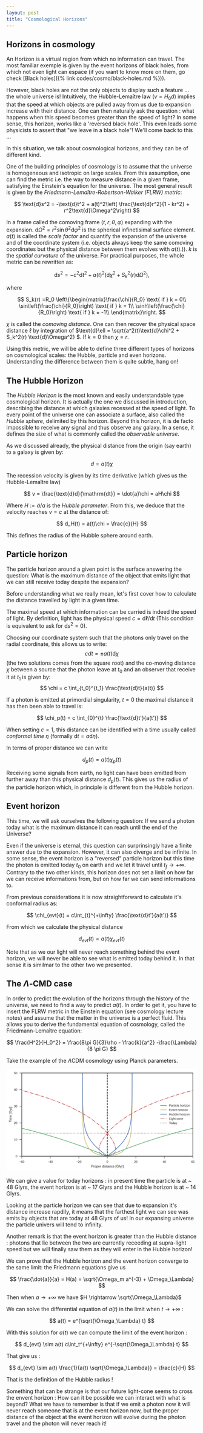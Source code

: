 ```yaml
---
layout: post
title: "Cosmological Horizons"
---
```


## Horizons in cosmology

An Horizon is a virtual region from which no information can travel. The most familiar exemple is given by the event horizons of black holes, from which not even light can espace (if you want to know more on them, go check [Black holes]({% link codes/cosmo/black-holes.md %})).

However, black holes are not the only objects to display such a feature ... the whole universe is! Intuitively, the Hubble-Lemaître law ($v = H_0d$) implies that the speed at which objects are pulled away from us due to expansion increase with their distance. One can then naturally ask the question : what happens when this speed becomes greater than the speed of light? In some sense, this horizon, works like a 'reversed black hole'. This even leads some physicists to assert that "we leave in a black hole"! We'll come back to this ...

In this situation, we talk about cosmological horizons, and they can be of different kind.

One of the building principles of cosmology is to assume that the universe is homogeneous and isotropic on large scales. From this assumption, one can find the metric i.e. the way to measure distance in a given frame, satisfying the Einstein's equation for the universe.
The most general result is given by the *Friedmann-Lemaître-Robertson-Walker (FLRW) metric*:

$$ 
\text{d}s^2 = -\text{d}t^2 + a(t)^2\left( \frac{\text{d}r^2}{1 - kr^2}  + r^2\text{d}\Omega^2\right) 
$$

In a frame called the comoving frame $(t,r,\theta,\varphi)$ expanding with the expansion. $\text{d}\Omega^2 = r^2\sin\theta^2 \text{d}\varphi^2$ is the spherical infinetisimal surface element. $a(t)$ is called the *scale factor* and quantify the expansion of the universe and of the coordinate system (i.e. objects always keep the same comoving coordinates but the physical distance between them evolves with $a(t)$.)). $k$ is the *spatial curvature* of the universe.
For practical purposes, the whole metric can be rewritten as:

$$ 
\text{d}s^2 = -c^2\text{d}t^2 + a(t)^2\left(\text{d}\chi^2 + S_k^2(r) \text{d}\Omega^2\right), 
$$

where

$$ 
S_k(r) =R_0 \left\{\begin{matrix}\frac{\chi}{R_0} \text{ if } k = 0\\
                 \sin\left(\frac{\chi}{R_0}\right) \text{ if } k = 1\\
                  \sinh\left(\frac{\chi}{R_0}\right) \text{ if } k = -1\\
            \end{matrix}\right. 
$$

$\chi$ is called the *comoving distance*. One can then recover the physical space distance $\ell$ by integration of $\text{d}\ell = \sqrt{a^2(t)\text{d}\chi^2 + S_k^2(r) \text{d}\Omega^2} $.
If $k=0$ then $\chi = r$. 

Using this metric, we will be able to define three different types of horizons on cosmological scales: the Hubble, particle and even horizons. Understanding the difference between them is quite subtle, hang on!

## The Hubble Horizon

The *Hubble Horizon* is the most known and easily understandable type cosmological horizon. It is actually the one we discussed in introduction, describing the distance at which galaxies recessed at the speed of light. To every point of the universe one can associate a surface, also called the *Hubble sphere*, delimited by this horizon. Beyond this horizon, it is de facto impossible to receive any signal and thus observe any galaxy. In a sense, it defines the size of what is commonly called the *observable universe*.

As we discussed already, the physical distance from the origin (say earth) to a galaxy is given by:

$$ 
d = a(t)\chi 
$$

The recession velocity is given by its time derivative (which gives us  the Hubble-Lemaître law)

$$ 
v = \frac{\text{d}d}{\mathrm{dt}} = \dot{a}\chi = aH\chi
$$

Where $H := \dot{a}/a$ is the *Hubble parameter*.
From this, we deduce that the velocity reaches $v = c$ at the distance of:

$$ 
d_H(t) = a(t)\chi = \frac{c}{H}
$$

This defines the radius of the Hubble sphere around earth.

## Particle horizon

The particle horizon around a given point is the surface answering the question:  What is the maximum distance of the object that emits light that we can still receive today despite the expansion? 

Before understanding what we really mean, let's first cover how to calculate the distance travelled by light in a given time.

The maximal speed at which information can be carried is indeed the speed of light. By definition, light has the physical speed $c = \text{d}\ell/\text{d}t$ (This condition is equivalent to ask for $\text{d}s^2=0$).

Choosing our coordinate system such that the photons only travel on the radial coordinate, this allows us to write:
$$ 
cdt = \pm a(t) \text{d}\chi 
$$
(the two solutions comes from the square root) and the co-moving distance $\chi$ between a source that the photon leave at $t_0$ and an observer that receive it at $t_1$ is given by:
$$ 
\chi = c \int_{t_0}^{t_1} \frac{\text{d}t}{a(t)} 
$$

If a photon is emitted at primordial singularity, $t = 0$ the maximal distance it has then been able to travel is:

$$
\chi_p(t) = c \int_{0}^{t} \frac{\text{d}t'}{a(t')} 
$$

When setting $c=1$, this distance can be identified with a time usually called *conformal time* $\eta$ (formally $\text{d}t = a \text{d}\eta$).

In terms of proper distance we can write

$$ 
d_p(t) = a(t)\chi_p(t)
$$

Receiving some signals from earth, no light can have been emitted from further away than this physical distance $d_p(t)$. This gives us the radius of the particle horizon which, in principle is different from the Hubble horizon.

## Event horizon


This time, we will ask ourselves the following question: If we send a photon today what is the maximum distance it can reach until the end of the Universe?

Even if the universe is eternal, this question can surprinsingly have a finite answer due to the expansion. However, it can also diverge and be infinite.
In some sense, the event horizon is a "reversed" particle horizon but this time the photon is emitted today $t_0$ on earth and we let it travel until $t_f \to +\infty$. Contrary to the two other kinds, this horizon does not set a limit on how far we can receive informations from, but on how far we can send informations to.

From previous considerations it is now straightforward to calculate it's conformal radius as:

$$ 
\chi_{evt}(t) = c\int_{t}^{+\infty} \frac{\text{d}t'}{a(t')} 
$$

From which we calculate the physical distance

$$
d_{evt}(t) = a(t)\chi_{evt}(t)
$$

Note that as we our light will never reach something behind the event horizon, we will never be able to see what is emitted today behind it. In that sense it is similmar to the other two we presented.

## The $\Lambda$-CMD case 

In order to predict the evolution of the horizons through the history of the universe, we need to find a way to predict $a(t)$. In order to get it, you have to insert the FLRW metric in the Einstein equation (see cosmology lecture notes) and assume that the matter in the universe is a perfect fluid. This allows you to derive the fundamental equation of cosmology, called the Friedmann-Lemaître equation:

$$ \frac{H^2}{H_0^2} = \frac{8\pi G}{3}\rho - \frac{k}{a^2} -\frac{\Lambda}{8 \pi G} $$

Take the example of the $\Lambda$CDM cosmology using Planck parameters.

   ![my image](./images/LCDMhorizons.png "my image") 
  
We can give a value for today horizons : in present time the particle is at ~ 48 Glyrs, the event horizon is at ~ 17 Glyrs and the Hubble horizon is at ~ 14 Glyrs.

Looking at the particle horizon we can see that due to expansion it's distance increase rapdily, it means that the farthest light we can see was emits by objects that are today at 48 Glyrs of us! In our expansing universe the particle univers will tend to infinity.

Another remark is that the event horizon is greater than the Hubble distance : photons that lie between the two are currently receeding at supra-light speed but we will finally saw them as they will enter in the Hubble horizon! 

We can prove that the Hubble horizon and the event horizon converge to the same limit:
the Friedmann equations give us 

$$
\frac{\dot{a}}{a} = H(a) = \sqrt{\Omega_m a^{-3} + \Omega_\Lambda}
$$

Then when $a \rightarrow +\infty$ we have $H \rightarrow \sqrt{\Omega_\Lambda}$

We can solve the differential equation of $a(t)$ in the limit when $t \rightarrow +\infty$ :

$$
a(t) = e^{\sqrt{\Omega_\Lambda} t}
$$

With this solution for $a(t)$ we can compute the limit of the event horizon :

$$
d_{evt} \sim a(t) c\int_t^{+\infty} e^{-\sqrt{\Omega_\Lambda} t}
$$

That give us :

$$ 
d_{evt} \sim a(t) \frac{1}{a(t) \sqrt{\Omega_\Lambda}} = \frac{c}{H} 
$$

That is the definition of the Hubble radius !

Something that can be strange is that our future light-cone seems to cross the envent horizon : How can it be possible we can interact with what is beyond? What we have to remember is that if we emit a photon now it will never reach someone that is at the event horizon now, but the proper distance of the object at the event horizon will evolve during the photon travel and the photon will never reach it!
